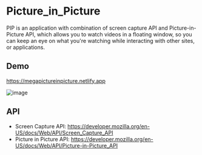 # Picture_in_Picture
PIP is an application with combination of screen capture API and Picture-in-Picture API, 
which allows you to watch videos in a floating window, so you can keep an eye on what you're watching while interacting with other sites, or applications.

## Demo
https://megapictureinpicture.netlify.app

![image](https://github.com/kelvinho1020/Picture_in_Picture/blob/master/PIP.gif)

## API
- Screen Capture API: https://developer.mozilla.org/en-US/docs/Web/API/Screen_Capture_API
- Picture in Picture API: https://developer.mozilla.org/en-US/docs/Web/API/Picture-in-Picture_API
